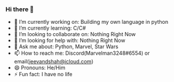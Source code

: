 ### Hi there 👋

- 🔭 I’m currently working on: Building my own language in python
- 🌱 I’m currently learning: C/C#
- 👯 I’m looking to collaborate on: Nothing Right Now
- 🤔 I’m looking for help with: Nothing Right Now
- 💬 Ask me about: Python, Marvel, Star Wars
- 📫 How to reach me: Discord(Marvelman3248#6554) or email(jeevandshah@icloud.com)
- 😄 Pronouns: He/Him
- ⚡ Fun fact: I have no life

